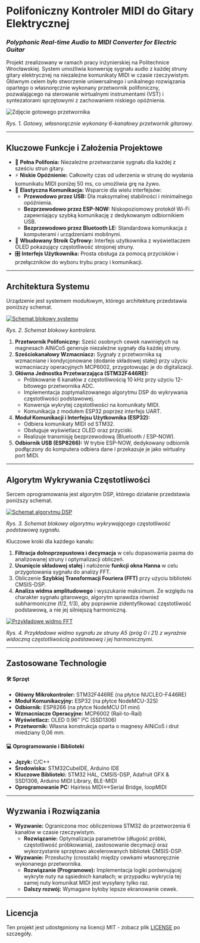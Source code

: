 # Polifoniczny Kontroler MIDI do Gitary Elektrycznej
### _Polyphonic Real-time Audio to MIDI Converter for Electric Guitar_

Projekt zrealizowany w ramach pracy inżynierskiej na Politechnice Wrocławskiej. System umożliwia konwersję sygnału audio z każdej struny gitary elektrycznej na niezależne komunikaty MIDI w czasie rzeczywistym. Głównym celem było stworzenie uniwersalnego i unikalnego rozwiązania opartego o własnoręcznie wykonany przetwornik polifoniczny, pozwalającego na sterowanie wirtualnymi instrumentami (VST) i syntezatorami sprzętowymi z zachowaniem niskiego opóźnienia.

![Zdjęcie gotowego przetwornika](Docs/Przetwornik.png)

_Rys. 1. Gotowy, własnoręcznie wykonany 6-kanałowy przetwornik gitarowy._

---

## Kluczowe Funkcje i Założenia Projektowe

- 🎸 **Pełna Polifonia:** Niezależne przetwarzanie sygnału dla każdej z sześciu strun gitary.
- ⚡ **Niskie Opóźnienie:** Całkowity czas od uderzenia w strunę do wysłania komunikatu MIDI poniżej 50 ms, co umożliwia grę na żywo.
- 📡 **Elastyczna Komunikacja:** Wsparcie dla wielu interfejsów:
    - **Przewodowo przez USB:** Dla maksymalnej stabilności i minimalnego opóźnienia.
    - **Bezprzewodowo przez ESP-NOW:** Niskopoziomowy protokół Wi-Fi zapewniający szybką komunikację z dedykowanym odbiornikiem USB.
    - **Bezprzewodowo przez Bluetooth LE:** Standardowa komunikacja z komputerami i urządzeniami mobilnymi.
- 🎼 **Wbudowany Stroik Cyfrowy:** Interfejs użytkownika z wyświetlaczem OLED pokazujący częstotliwość strojonej struny.
- 🎛️ **Interfejs Użytkownika:** Prosta obsługa za pomocą przycisków i przełączników do wyboru trybu pracy i komunikacji.

---

## Architektura Systemu

Urządzenie jest systemem modułowym, którego architekturę przedstawia poniższy schemat.

[![Schemat blokowy systemu](Docs/Schemat_blokowy.png)](Docs/Schemat_blokowy.png)

_Rys. 2. Schemat blokowy kontrolera._

1.  **Przetwornik Polifoniczny:** Sześć osobnych cewek nawiniętych na magnesach AlNiCo5 generuje niezależne sygnały dla każdej struny.
2.  **Sześciokanałowy Wzmacniacz:** Sygnały z przetwornika są wzmacniane i kondycjonowane (dodanie składowej stałej) przy użyciu wzmacniaczy operacyjnych MCP6002, przygotowując je do digitalizacji.
3.  **Główna Jednostka Przetwarzająca (STM32F446RE):**
    - Próbkowanie 6 kanałów z częstotliwością 10 kHz przy użyciu 12-bitowego przetwornika ADC.
    - Implementacja zoptymalizowanego algorytmu DSP do wykrywania częstotliwości podstawowej.
    - Konwersja wykrytej częstotliwości na komunikaty MIDI.
    - Komunikacja z modułem ESP32 poprzez interfejs UART.
4.  **Moduł Komunikacji i Interfejsu Użytkownika (ESP32):**
    - Odbiera komunikaty MIDI od STM32.
    - Obsługuje wyświetlacz OLED oraz przyciski.
    - Realizuje transmisję bezprzewodową (Bluetooth / ESP-NOW).
5.  **Odbiornik USB (ESP8266):** W trybie ESP-NOW, dedykowany odbiornik podłączony do komputera odbiera dane i przekazuje je jako wirtualny port MIDI.

---

## Algorytm Wykrywania Częstotliwości

Sercem oprogramowania jest algorytm DSP, którego działanie przedstawia poniższy schemat.

[![Schemat algorytmu DSP](Docs/Schemat_algorytmu_detekcji.png)](Docs/Schemat_algorytmu_detekcji.png)

_Rys. 3. Schemat blokowy algorytmu wykrywającego częstotliwość podstawową sygnału._

Kluczowe kroki dla każdego kanału:
1.  **Filtracja dolnoprzepustowa i decymacja** w celu dopasowania pasma do analizowanej struny i optymalizacji obliczeń.
2.  **Usunięcie składowej stałej** i nałożenie **funkcji okna Hanna** w celu przygotowania sygnału do analizy FFT.
3.  Obliczenie **Szybkiej Transformacji Fouriera (FFT)** przy użyciu biblioteki CMSIS-DSP.
4.  **Analiza widma amplitudowego** i wyszukanie maksimum. Ze względu na charakter sygnału gitarowego, algorytm sprawdza również subharmoniczne (f/2, f/3), aby poprawnie zidentyfikować częstotliwość podstawową, a nie jej silniejszą harmoniczną.

[![Przykładowe widmo FFT](Docs/Wykres_widma.png)](Docs/Wykres_widma.png)

_Rys. 4. Przykładowe widmo sygnału ze struny A5 (próg 0 i 21) z wyraźnie widoczną częstotliwością podstawową i jej harmonicznymi._

---

## Zastosowane Technologie

#### 🛠️ Sprzęt
- **Główny Mikrokontroler:** STM32F446RE (na płytce NUCLEO-F446RE)
- **Moduł Komunikacyjny:** ESP32 (na płytce NodeMCU-32S)
- **Odbiornik:** ESP8266 (na płytce NodeMCU D1 mini)
- **Wzmacniacze Operacyjne:** MCP6002 (Rail-to-Rail)
- **Wyświetlacz:** OLED 0.96" I²C (SSD1306)
- **Przetwornik:** Własna konstrukcja oparta o magnesy AlNiCo5 i drut miedziany 0,06 mm.

#### 💻 Oprogramowanie i Biblioteki
- **Język:** C/C++
- **Środowiska:** STM32CubeIDE, Arduino IDE
- **Kluczowe Biblioteki:** STM32 HAL, CMSIS-DSP, Adafruit GFX & SSD1306, Arduino MIDI Library, BLE-MIDI
- **Oprogramowanie PC:** Hairless MIDI<->Serial Bridge, loopMIDI

---

## Wyzwania i Rozwiązania

- **Wyzwanie:** Ograniczona moc obliczeniowa STM32 do przetworzenia 6 kanałów w czasie rzeczywistym.
    - **Rozwiązanie:** Optymalizacja parametrów (długość próbki, częstotliwość próbkowania), zastosowanie decymacji oraz wykorzystanie sprzętowo akcelerowanych bibliotek CMSIS-DSP.
- **Wyzwanie:** Przesłuchy (crosstalk) między cewkami własnoręcznie wykonanego przetwornika.
    - **Rozwiązanie (Programowe):** Implementacja logiki porównującej wykryte nuty na sąsiednich kanałach; w przypadku wykrycia tej samej nuty komunikat MIDI jest wysyłany tylko raz.
    - **Dalszy rozwój:** Wymagane byłoby lepsze ekranowanie cewek.

---

## Licencja

Ten projekt jest udostępniony na licencji MIT - zobacz plik [LICENSE](LICENSE) po szczegóły.